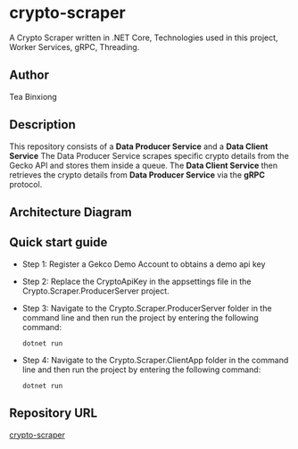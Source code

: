 # crypto-scraper
A Crypto Scraper written in .NET Core, Technologies used in this project, Worker Services, gRPC, Threading.

## Author
Tea Binxiong

## Description
This repository consists of a **Data Producer Service** and a **Data Client Service** The Data Producer Service scrapes specific crypto details from the Gecko API and stores them inside a queue. The **Data Client Service** then retrieves the crypto details from **Data Producer Service** via the **gRPC** protocol.

## Architecture Diagram

## Quick start guide

- Step 1: Register a Gekco Demo Account to obtains a demo api key

- Step 2: Replace the CryptoApiKey in the appsettings file in the Crypto.Scraper.ProducerServer project.

- Step 3: Navigate to the Crypto.Scraper.ProducerServer folder in the command line and then run the project by entering the following command:
  ```
  dotnet run
  ```
- Step 4: Navigate to the Crypto.Scraper.ClientApp folder in the command line and then run the project by entering the following command:
  ```
  dotnet run
  ```

## Repository URL
[crypto-scraper]([https://github.com/teabinxiong/dotnet-result-pattern](https://github.com/teabinxiong/crypto-scraper))







